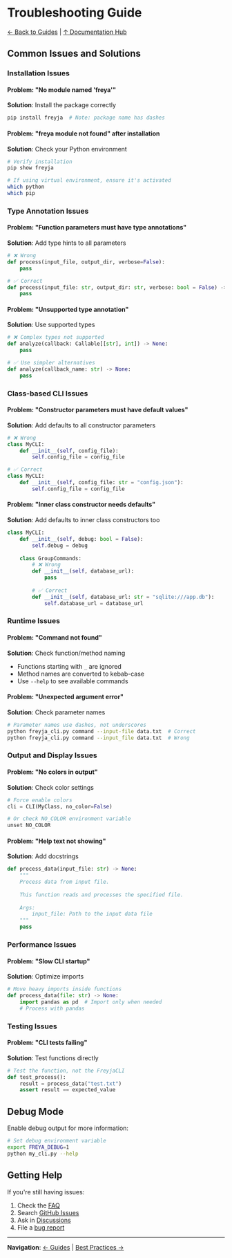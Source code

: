 # Troubleshooting Guide

[← Back to Guides](index.md) | [↑ Documentation Hub](../help.md)

## Common Issues and Solutions

### Installation Issues

#### Problem: "No module named 'freya'"
**Solution**: Install the package correctly
```bash
pip install freyja  # Note: package name has dashes
```

#### Problem: "freya module not found" after installation
**Solution**: Check your Python environment
```bash
# Verify installation
pip show freyja

# If using virtual environment, ensure it's activated
which python
which pip
```

### Type Annotation Issues

#### Problem: "Function parameters must have type annotations"
**Solution**: Add type hints to all parameters
```python
# ❌ Wrong
def process(input_file, output_dir, verbose=False):
    pass

# ✅ Correct
def process(input_file: str, output_dir: str, verbose: bool = False) -> None:
    pass
```

#### Problem: "Unsupported type annotation"
**Solution**: Use supported types
```python
# ❌ Complex types not supported
def analyze(callback: Callable[[str], int]) -> None:
    pass

# ✅ Use simpler alternatives
def analyze(callback_name: str) -> None:
    pass
```

### Class-based CLI Issues

#### Problem: "Constructor parameters must have default values"
**Solution**: Add defaults to all constructor parameters
```python
# ❌ Wrong
class MyCLI:
    def __init__(self, config_file):
        self.config_file = config_file

# ✅ Correct
class MyCLI:
    def __init__(self, config_file: str = "config.json"):
        self.config_file = config_file
```

#### Problem: "Inner class constructor needs defaults"
**Solution**: Add defaults to inner class constructors too
```python
class MyCLI:
    def __init__(self, debug: bool = False):
        self.debug = debug
    
    class GroupCommands:
        # ❌ Wrong
        def __init__(self, database_url):
            pass
        
        # ✅ Correct
        def __init__(self, database_url: str = "sqlite:///app.db"):
            self.database_url = database_url
```

### Runtime Issues

#### Problem: "Command not found"
**Solution**: Check function/method naming
- Functions starting with `_` are ignored
- Method names are converted to kebab-case
- Use `--help` to see available commands

#### Problem: "Unexpected argument error"
**Solution**: Check parameter names
```bash
# Parameter names use dashes, not underscores
python freyja_cli.py command --input-file data.txt  # Correct
python freyja_cli.py command --input_file data.txt  # Wrong
```

### Output and Display Issues

#### Problem: "No colors in output"
**Solution**: Check color settings
```python
# Force enable colors
cli = CLI(MyClass, no_color=False)

# Or check NO_COLOR environment variable
unset NO_COLOR
```

#### Problem: "Help text not showing"
**Solution**: Add docstrings
```python
def process_data(input_file: str) -> None:
    """
    Process data from input file.
    
    This function reads and processes the specified file.
    
    Args:
        input_file: Path to the input data file
    """
    pass
```

### Performance Issues

#### Problem: "Slow CLI startup"
**Solution**: Optimize imports
```python
# Move heavy imports inside functions
def process_data(file: str) -> None:
    import pandas as pd  # Import only when needed
    # Process with pandas
```

### Testing Issues

#### Problem: "CLI tests failing"
**Solution**: Test functions directly
```python
# Test the function, not the FreyjaCLI
def test_process():
    result = process_data("test.txt")
    assert result == expected_value
```

## Debug Mode

Enable debug output for more information:
```bash
# Set debug environment variable
export FREYA_DEBUG=1
python my_cli.py --help
```

## Getting Help

If you're still having issues:

1. Check the [FAQ](../faq.md)
2. Search [GitHub Issues](https://github.com/tangledpath/freyja/issues)
3. Ask in [Discussions](https://github.com/tangledpath/freyja/discussions)
4. File a [bug report](https://github.com/tangledpath/freyja/issues/new)

---

**Navigation**: [← Guides](index.md) | [Best Practices →](best-practices.md)